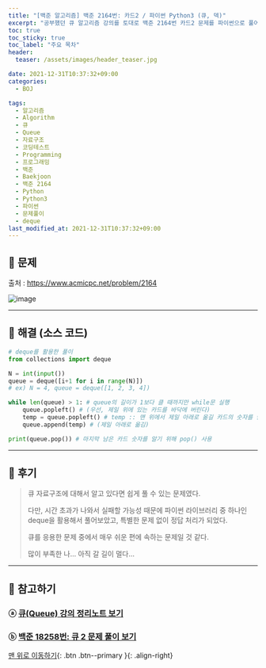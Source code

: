 ```yaml
---
title: "[백준 알고리즘] 백준 2164번: 카드2 / 파이썬 Python3 (큐, 덱)"
excerpt: "공부했던 큐 알고리즘 강의를 토대로 백준 2164번 카드2 문제를 파이썬으로 풀어보았다."
toc: true
toc_sticky: true
toc_label: "주요 목차"
header:
  teaser: /assets/images/header_teaser.jpg

date: 2021-12-31T10:37:32+09:00
categories:
  - BOJ

tags:
  - 알고리즘
  - Algorithm
  - 큐
  - Queue
  - 자료구조
  - 코딩테스트
  - Programming
  - 프로그래밍
  - 백준
  - Baekjoon
  - 백준 2164
  - Python
  - Python3
  - 파이썬
  - 문제풀이
  - deque
last_modified_at: 2021-12-31T10:37:32+09:00
---
```


## 🔔 문제

출처 : <https://www.acmicpc.net/problem/2164>

![image](https://user-images.githubusercontent.com/78403443/147797539-c584a552-9541-4644-975f-3947b19036d1.png)

---

## 🔐 해결 (소스 코드)

```python
# deque를 활용한 풀이
from collections import deque

N = int(input())
queue = deque([i+1 for i in range(N)])
# ex) N = 4, queue = deque([1, 2, 3, 4])

while len(queue) > 1: # queue의 길이가 1보다 클 때까지만 while문 실행
    queue.popleft() # (우선, 제일 위에 있는 카드를 바닥에 버린다)
    temp = queue.popleft() # temp :: 맨 위에서 제일 아래로 옮길 카드의 숫자를 담을 임시변수
    queue.append(temp) # (제일 아래로 옮김)

print(queue.pop()) # 마지막 남은 카드 숫자를 알기 위해 pop() 사용
```

---

## 📝 후기

>큐 자료구조에 대해서 알고 있다면 쉽게 풀 수 있는 문제였다.
>
>다만, 시간 초과가 나와서 실패할 가능성 때문에 파이썬 라이브러리 중 하나인 deque을 활용해서 풀어보았고, 특별한 문제 없이 정답 처리가 되었다.
>
>큐를 응용한 문제 중에서 매우 쉬운 편에 속하는 문제일 것 같다.
>
>많이 부족한 나... 아직 갈 길이 멀다...

---

## 👣 참고하기

### ⓐ [큐(Queue) 강의 정리노트 보기](https://iceman-brandon.github.io/algorithm/%EC%8A%A4%ED%83%9D-&-%ED%81%90/#part-2-%ED%81%90)

### ⓑ [백준 18258번: 큐 2 문제 풀이 보기](https://iceman-brandon.github.io/boj/%EB%B0%B1%EC%A4%80_18258%EB%B2%88_%ED%81%902_%EB%AC%B8%EC%A0%9C/)

[맨 위로 이동하기](#){: .btn .btn--primary }{: .align-right}